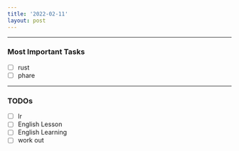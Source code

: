 ```yaml
---
title: '2022-02-11'
layout: post
---
```


---
### Most Important Tasks

- [ ] rust
- [ ] phare

---

### TODOs
- [ ] lr
- [ ] English Lesson
- [ ] English Learning
- [ ] work out
